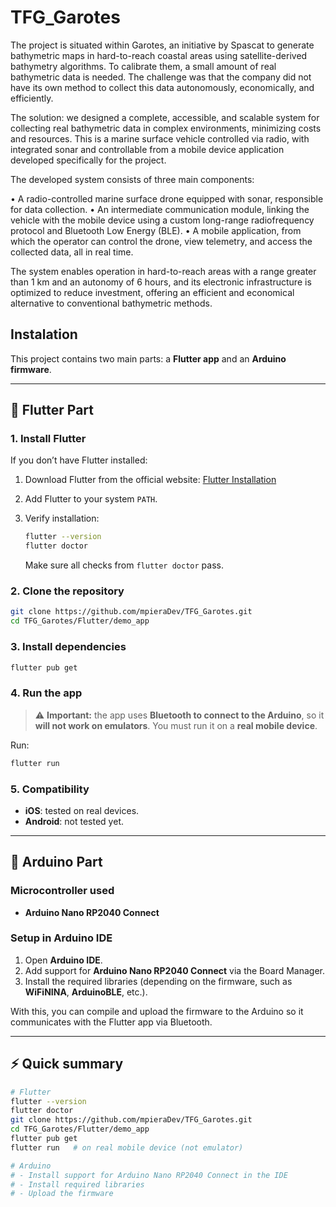 # TFG_Garotes

The project is situated within Garotes, an initiative by Spascat to generate bathymetric maps in hard-to-reach coastal areas using satellite-derived bathymetry algorithms. To calibrate them, a small amount of real bathymetric data is needed. The challenge was that the company did not have its own method to collect this data autonomously, economically, and efficiently.

The solution: we designed a complete, accessible, and scalable system for collecting real bathymetric data in complex environments, minimizing costs and resources. This is a marine surface vehicle controlled via radio, with integrated sonar and controllable from a mobile device application developed specifically for the project.

The developed system consists of three main components:

• A radio-controlled marine surface drone equipped with sonar, responsible for data collection.
• An intermediate communication module, linking the vehicle with the mobile device using a custom long-range radiofrequency protocol and Bluetooth Low Energy (BLE).
• A mobile application, from which the operator can control the drone, view telemetry, and access the collected data, all in real time.

The system enables operation in hard-to-reach areas with a range greater than 1 km and an autonomy of 6 hours, and its electronic infrastructure is optimized to reduce investment, offering an efficient and economical alternative to conventional bathymetric methods.

## Instalation

This project contains two main parts: a **Flutter app** and an **Arduino firmware**.

---

## 📱 Flutter Part

### 1. Install Flutter

If you don’t have Flutter installed:

1. Download Flutter from the official website: [Flutter Installation](https://docs.flutter.dev/get-started/install)
2. Add Flutter to your system `PATH`.
3. Verify installation:

   ```bash
   flutter --version
   flutter doctor
   ```

   Make sure all checks from `flutter doctor` pass.

### 2. Clone the repository

```bash
git clone https://github.com/mpieraDev/TFG_Garotes.git
cd TFG_Garotes/Flutter/demo_app
```

### 3. Install dependencies

```bash
flutter pub get
```

### 4. Run the app

> ⚠️ **Important:** the app uses **Bluetooth to connect to the Arduino**, so it **will not work on emulators**. You must run it on a **real mobile device**.

Run:

```bash
flutter run
```

### 5. Compatibility

* **iOS**: tested on real devices.
* **Android**: not tested yet.

---

## 🔧 Arduino Part

### Microcontroller used

* **Arduino Nano RP2040 Connect**

### Setup in Arduino IDE

1. Open **Arduino IDE**.
2. Add support for **Arduino Nano RP2040 Connect** via the Board Manager.
3. Install the required libraries (depending on the firmware, such as **WiFiNINA**, **ArduinoBLE**, etc.).

With this, you can compile and upload the firmware to the Arduino so it communicates with the Flutter app via Bluetooth.

---

## ⚡ Quick summary

```bash
# Flutter
flutter --version
flutter doctor
git clone https://github.com/mpieraDev/TFG_Garotes.git
cd TFG_Garotes/Flutter/demo_app
flutter pub get
flutter run   # on real mobile device (not emulator)

# Arduino
# - Install support for Arduino Nano RP2040 Connect in the IDE
# - Install required libraries
# - Upload the firmware
```
